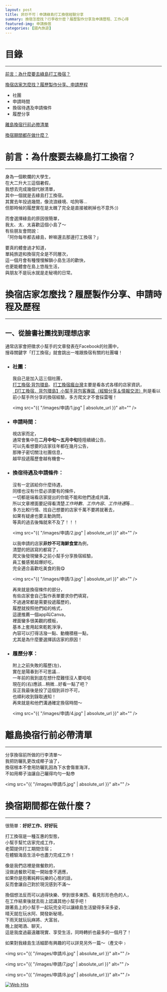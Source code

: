 ```yaml
---
layout: post
title: 非炒不可｜申請綠島打工換宿經驗分享
summary: 換宿怎麼找？行李收什麼？履歷製作分享及申請歷程、工作心得
featured-img: 申請換宿
categories: [國內旅遊]
---
```


# 目錄

***

[前言：為什麼要去綠島打工換宿？](#前言)

[換宿店家怎麼找？履歷製作分享、申請歷程](#換宿店家怎麼找？)

- 社團
- 申請時間
- 換宿待遇及申請條件
- 履歷分享

[離島換宿行前必帶清單](#離島換宿行前必帶清單)

[換宿期間都在做什麼？](#換宿期間都在做什麼？)


<a name="前言"/>

# 前言：為什麼要去綠島打工換宿？

***

身為一個軟爛的大學生，<br>
在大二升大三這個暑假，<br>
我想去完成幾個代辦清單，<br>
其中一個就是去綠島打工換宿。<br>
其實去年投過幾間，像流浪綠境、哈狗等...<br>
但那時候的履歷實在是太醜了完全是直接被刷掉也不意外:))<br>

而會選擇綠島的原因很簡單，<br>
我太、太、太喜歡這個小島了～<br>
有些朋友會問說：<br>
「阿你每年都去綠島，幹嘛還去那邊打工換宿？」<br>

要真的體會過才知道，<br>
單純旅遊和換宿完全是不同層次，<br>
這一個月會有種慢慢解鎖小島生活的歡快，<br>
也更能體會在島上悠哉生活，<br>
與朋友不是玩水就是走秘境的日常。<br>



<a name="換宿店家怎麼找？"/>

# 換宿店家怎麼找？履歷製作分享、申請時程及歷程

***


## 一、從臉書社團找到理想店家

通常店家會把徵求小幫手的文章發表在Facebook的社團中，<br>
搜尋關鍵字「打工換宿」就會跳出一堆跟換宿有關的社團囉！

- ### 社團：
    我自己是加入這三個社團，<br>
    [打工換宿·背包環島](https://www.facebook.com/BeiBaoHuanDao/)、[打工換宿瘋台灣](https://www.facebook.com/groups/w.kholiday/)主要是看各式各樣的店家資訊，<br>
    [【打工換宿．背包環島】小幫手背包客專區（經驗分享＆情報交流）](https://www.facebook.com/groups/bbhd2013/)則是看以前小幫手所分享的換宿經驗，多方爬文才不會採雷喔！

    <span class="image fit"><img src="{{ "/images/申請/1.jpg" | absolute_url }}" alt="" /></span>


- ### 申請時間：
    視店家而定，<br>
    通常會集中在**二月中旬～五月中旬**陸陸續續公告，<br>
    可以先看想要的店家往年都在幾月公告，<br>
    那陣子密切關注社團信息，<br>
    越早投遞履歷會越有機會～
    
- ### 換宿待遇及申請條件：
    沒有一定該給你什麼待遇，<br>同樣也沒有什麼必須要有的條件，<br>
    一切都是端看店家提出的你能不能和他們達成共識，<br>
    所以文章裡面要記得看清楚*工作時數*、*工作內容*、*工作待遇*等...<br>
    多方比較行情、找自己想要的店家千萬不要將就著去，<br>
    如果有疑慮也要主動詢問，<br>等真的過去後悔就來不及了！！！<br>

    <span class="image fit"><img src="{{ "/images/申請/2.jpg" | absolute_url }}" alt="" /></span>
    
    以我申請的店家**非炒不可海鮮食堂**為例，<br>
    清楚的把該寫的都寫了，<br>
    爬文後發現蠻多之前小幫手分享換宿經驗，<br>
    員工餐感覺超爆好吃，<br>完全適合喜歡吃美食的我😋

    <span class="image fit"><img src="{{ "/images/申請/3.jpg" | absolute_url }}" alt="" /></span>

    再來就是換宿條件的部分，<br>
    有些店家會自己製作表單要求你們填寫，<br>
    不過通常都是需要投遞履歷的，<br>
    履歷就按照他們給的格式，<br>
    這邊推薦一個app叫Canva，<br>
    裡面蠻多很美觀的模板，<br>
    基本上套用起來乾乾淨淨，<br>
    內容可以打得活潑一點、動機積極一點，<br>
    尤其是為什麼要選擇該店家的原因！<br>

- ### 履歷分享：
    附上之前失敗的履歷(左)，<br>
    實在是陽春到不可思議...<br>
    一年前的我到底在想什麼難怪沒人要哈哈<br>
    現在的(右)應該...稍微...好看一點了吧？<br>
    反正我最後是投了這個到非炒不可，<br>
    也順利收到錄取通知！<br>
    再來就是和他們溝通確定換宿時間～

    <span class="image fit"><img src="{{ "/images/申請/4.jpg" | absolute_url }}" alt="" /></span>


<a name="離島換宿行前必帶清單"/>

# 離島換宿行前必帶清單

***
分享換宿前所做的行李清單～<br>
我把防曬乳更改成椰子油了，<br>
換宿根本不會用防曬乳因為下水會傷害海洋，<br>
不如用椰子油讓自己曬得均勻一點😎

<span class="image fit"><img src="{{ "/images/申請/5.jpg" | absolute_url }}" alt="" /></span>


<a name="換宿期間都在做什麼？"/>

# 換宿期間都在做什麼？

***

很簡單：**好好工作、好好玩**


打工換宿是一種互惠的型態，<br>
小幫手幫忙店家完成工作，<br>
老闆提供打工期間住宿；<br>
在體驗海島生活中也盡力完成工作！<br>

像是我們店裡是做餐飲的，<br>
沒做過餐飲可能一開始會不適應，<br>
如果你是抱著純粹玩樂的心態的話，<br>
反而會讓自己對於現況感到不滿～

換個想法反而可以過得快樂、學到很多東西、看見形形色色的人，<br>
在工作結束後就去街上認識其他小幫手吧！<br>
跟著島上的小幫手一起玩完全可以讓綠島生活變得多采多姿，<br>
晴天就在玩水阿、開發新秘境，<br>
下雨天就玩玩麻將、大富翁，<br>
晚上就喝酒、聊天，<br>
這是我度過最遠離現實、享受生活，同時轉折也最多的一個月了！<br>

如果對我綠島生活細節有興趣的可以詳見另外一篇～（產文中﹚

<span class="image fit"><img src="{{ "/images/申請/6.jpg" | absolute_url }}" alt="" /></span>

<span class="image fit"><img src="{{ "/images/申請/7.jpg" | absolute_url }}" alt="" /></span>

<span class="image fit"><img src="{{ "/images/申請/8.jpg" | absolute_url }}" alt="" /></span>

<!-- hitwebcounter Code START -->
<a href="https://www.hitwebcounter.com" target="_blank">
<img src="https://hitwebcounter.com/counter/counter.php?page=7668986&style=0032&nbdigits=5&type=page&initCount=0" title="Total Website Hits" Alt="Web Hits"   border="0" />
</a>                                    
                                    
                                        
















